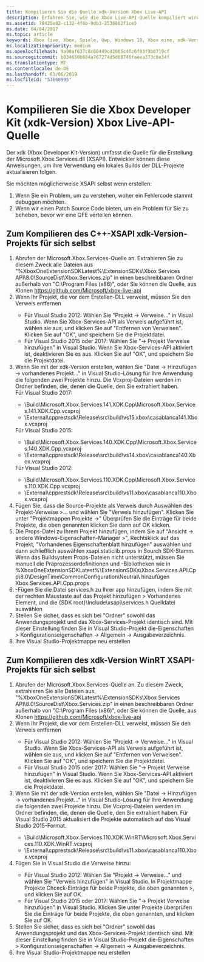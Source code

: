 ```yaml
---
title: Kompilieren Sie die Quelle xdk-Version Xbox Live-API
description: Erfahren Sie, wie die Xbox Live-API-Quelle kompiliert wird, die mit der Xbox (xdk Developer Kit-Version) geliefert wird.
ms.assetid: 78425e82-c132-4f6b-9db3-2536862f1ce5
ms.date: 04/04/2017
ms.topic: article
keywords: Xbox live, Xbox, Spiele, Uwp, Windows 10, Xbox eine, xdk-Version
ms.localizationpriority: medium
ms.openlocfilehash: 9a98af637c8c60449cd2005c4fc6f83f9b0719cf
ms.sourcegitcommit: b034650b684a767274d5d88746faeea373c8e34f
ms.translationtype: MT
ms.contentlocale: de-DE
ms.lasthandoff: 03/06/2019
ms.locfileid: "57660995"
---
```

# <a name="compile-the-xbox-developer-kit-xdk-xbox-live-api-source"></a>Kompilieren Sie die Xbox Developer Kit (xdk-Version) Xbox Live-API-Quelle

Der xdk (Xbox Developer Kit-Version) umfasst die Quelle für die Erstellung der Microsoft.Xbox.Services.dll (XSAPI). Entwickler können diese Anweisungen, um ihre Verwendung ein lokales Builds der DLL-Projekte aktualisieren folgen.

Sie möchten möglicherweise XSAPI selbst wenn erstellen:
1. Wenn Sie ein Problem, um zu verstehen, woher ein Fehlercode stammt debuggen möchten.
1. Wenn wir einen Patch Source Code bieten, um ein Problem für Sie zu beheben, bevor wir eine QFE verteilen können.

## <a name="to-compile-the-xdk-c-xsapi-project-for-yourself"></a>Zum Kompilieren des C++-XSAPI xdk-Version-Projekts für sich selbst

<ol>
  <li> Abrufen der Microsoft.Xbox.Services-Quelle an. Extrahieren Sie zu diesem Zweck alle Dateien aus "%XboxOneExtensionSDKLatest%\ExtensionSDKs\Xbox Services API\8.0\SourceDist\Xbox.Services.zip" in einen beschreibbaren Ordner außerhalb von "C:\Program Files (x86)", oder Sie können die Quelle, aus Klonen <a href ="https://github.com/Microsoft/xbox-live-api">https://github.com/Microsoft/xbox-live-api</a></li>
  <li> Wenn Ihr Projekt, die vor dem Erstellen-DLL verweist, müssen Sie den Verweis entfernen</li>
    <ul>
      <li> Für Visual Studio 2012: Wählen Sie "Projekt -> Verweise..." in Visual Studio. Wenn Sie Xbox-Services-API als Verweis aufgeführt ist, wählen sie aus, und klicken Sie auf "Entfernen von Verweisen". Klicken Sie auf "OK", und speichern Sie die Projektdatei.</li>
      <li> Für Visual Studio 2015 oder 2017: Wählen Sie "-> Projekt Verweise hinzufügen" in Visual Studio. Wenn Sie Xbox-Services-API aktiviert ist, deaktivieren Sie es aus. Klicken Sie auf "OK", und speichern Sie die Projektdatei.</li>
    </ul>
  <li> Wenn Sie mit der xdk-Version erstellen, wählen Sie "Datei -> Hinzufügen -> vorhandenes Projekt..." in Visual Studio-Lösung für Ihre Anwendung die folgenden zwei Projekte hinzu. Die Vcxproj-Dateien werden im Ordner befinden, die, denen die Quelle, den Sie extrahiert haben.</li>
Für Visual Studio 2017: <ul>
      <li>\Build\Microsoft.Xbox.Services.141.XDK.Cpp\Microsoft.Xbox.Services.141.XDK.Cpp.vcxproj</li>   <li>\External\cpprestsdk\Release\src\build\vs15.xbox\casablanca141.Xbox.vcxproj</li>
    </ul>
Für Visual Studio 2015: <ul>
      <li>\Build\Microsoft.Xbox.Services.140.XDK.Cpp\Microsoft.Xbox.Services.140.XDK.Cpp.vcxproj</li> <li>\External\cpprestsdk\Release\src\build\vs14.xbox\casablanca140.Xbox.vcxproj</li>
    </ul>
Für Visual Studio 2012: <ul>
      <li>\Build\Microsoft.Xbox.Services.110.XDK.Cpp\Microsoft.Xbox.Services.110.XDK.Cpp.vcxproj</li> <li>\External\cpprestsdk\Release\src\build\vs11.xbox\casablanca110.Xbox.vcxproj</li>
    </ul>
    <li> Fügen Sie, dass die Source-Projekte als Verweis durch Auswählen des Projekt-Verweise >... und wählen Sie "Verweis hinzufügen". Klicken Sie unter "Projektmappen Projekte ->" Überprüfen Sie die Einträge für beide Projekte, die oben genannten klicken Sie dann auf OK klicken.</li>
    <li> Die Props-Datei zu Ihrem Projekt hinzufügen, indem Sie auf "Ansicht -> andere Windows-Eigenschaften-Manager >", Rechtsklick auf das Projekt, "Vorhandenes Eigenschaftenblatt hinzufügen" auswählen und dann schließlich auswählen xsapi.staticlib.props in Sourch SDK-Stamm.  Wenn das Buildsystem Props-Dateien nicht unterstützt, müssen Sie manuell die Präprozessordefinitionen und -Bibliotheken wie in %XboxOneExtensionSDKLatest%\ExtensionSDKs\Xbox.Services.API.Cpp\8.0\DesignTime\CommonConfiguration\Neutral\ hinzufügen Xbox.Services.API.Cpp.props</li>
    <li> -Fügen Sie die Datei services.h zu Ihrer app hinzufügen, indem Sie mit der rechten Maustaste auf das Projekt hinzufügen > Vorhandenes Element, und die {SDK root}\Include\xsapi\services.h Quelldatei auswählen</li>
    <li> Stellen Sie sicher, dass es sich bei "Ordner" sowohl das Anwendungsprojekt und das Xbox-Services-Projekt identisch sind. Mit dieser Einstellung finden Sie in Visual Studio-Projekt die-Eigenschaften > Konfigurationseigenschaften -> Allgemein -> Ausgabeverzeichnis.</li>
    <li> Ihre Visual Studio-Projektmappe neu erstellen</li>
</ol>

## <a name="to-compile-the-xdk-winrt-xsapi-project-for-yourself"></a>Zum Kompilieren des xdk-Version WinRT XSAPI-Projekts für sich selbst

<ol>
  <li> Abrufen der Microsoft.Xbox.Services-Quelle an. Zu diesem Zweck, extrahieren Sie alle Dateien aus "%XboxOneExtensionSDKLatest%\ExtensionSDKs\Xbox Services API\8.0\SourceDist\Xbox.Services.zip" in einen beschreibbaren Ordner außerhalb von "C:\Program Files (x86)", oder Sie können die Quelle, aus Klonen <a href ="https://github.com/Microsoft/xbox-live-api">https://github.com/Microsoft/xbox-live-api</a></li>
  <li> Wenn Ihr Projekt, die vor dem Erstellen-DLL verweist, müssen Sie den Verweis entfernen</li>
    <ul>
      <li> Für Visual Studio 2012: Wählen Sie "Projekt -> Verweise..." in Visual Studio. Wenn Sie Xbox-Services-API als Verweis aufgeführt ist, wählen sie aus, und klicken Sie auf "Entfernen von Verweisen". Klicken Sie auf "OK", und speichern Sie die Projektdatei.</li>
      <li> Für Visual Studio 2015 oder 2017: Wählen Sie "-> Projekt Verweise hinzufügen" in Visual Studio. Wenn Sie Xbox-Services-API aktiviert ist, deaktivieren Sie es aus. Klicken Sie auf "OK", und speichern Sie die Projektdatei.</li>
    </ul>
  <li> Wenn Sie mit der xdk-Version erstellen, wählen Sie "Datei -> Hinzufügen -> vorhandenes Projekt..." in Visual Studio-Lösung für Ihre Anwendung die folgenden zwei Projekte hinzu. Die Vcxproj-Dateien werden im Ordner befinden, die, denen die Quelle, den Sie extrahiert haben.  Für Visual Studio 2015 aktualisiert die Projekte automatisch auf das Visual Studio 2015-Format.</li>
    <ul>
      <li>\Build\Microsoft.Xbox.Services.110.XDK.WinRT\Microsoft.Xbox.Services.110.XDK.WinRT.vcxproj</li> <li>\External\cpprestsdk\Release\src\build\vs11.xbox\casablanca110.Xbox.vcxproj</li>
    </ul>
  <li> Fügen Sie in Visual Studio die Verweise hinzu:</li>
    <ul>
      <li> Für Visual Studio 2012: Wählen Sie "Projekt -> Verweise..." und wählen Sie "Verweis hinzufügen" in Visual Studio. In Projektmappe Projekte Chceck-Einträge für beide Projekte, die oben genannten >, und klicken Sie auf OK.</li>
      <li> Für Visual Studio 2015 oder 2017: Wählen Sie "-> Projekt Verweise hinzufügen" in Visual Studio. Klicken Sie unter Projekte überprüfen Sie die Einträge für beide Projekte, die oben genannten, und klicken Sie auf OK.</li>
    </ul>
  <li> Stellen Sie sicher, dass es sich bei "Ordner" sowohl das Anwendungsprojekt und das Xbox-Services-Projekt identisch sind. Mit dieser Einstellung finden Sie in Visual Studio-Projekt die-Eigenschaften > Konfigurationseigenschaften -> Allgemein -> Ausgabeverzeichnis.</li>
  <li> Ihre Visual Studio-Projektmappe neu erstellen</li>
</ol>
